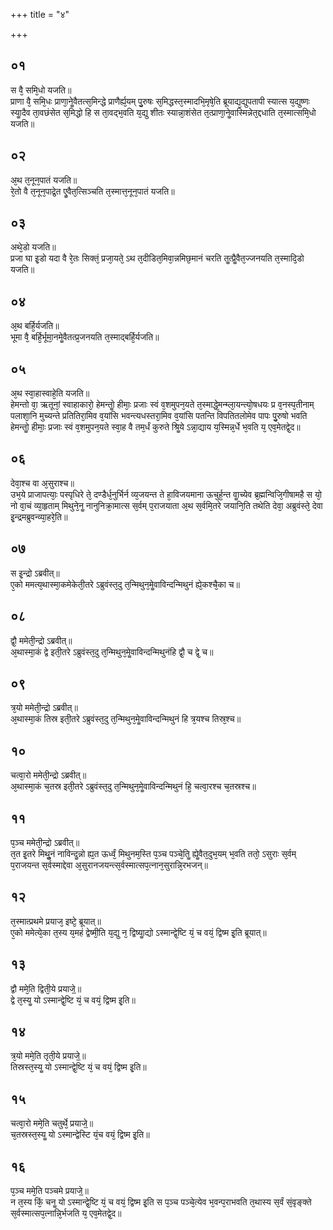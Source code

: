 +++
title = "४"

+++
## ०१
स वै᳘ समि᳘धो यजति॥  
प्राणा वै᳘ समि᳘धः प्राणा᳘नेॗवैतत्स᳘मिन्द्धे प्राणैर्ह्य᳘यम् पु᳘रुषः स᳘मिद्धस्त᳘स्मादभि᳘मृषे᳘ति ब्रूयाद्य᳘द्युपतापी स्यात्स य᳘द्युष्णः स्याॗदैव ता᳘वछंसेत स᳘मिद्धो हि स ता᳘वद्भ᳘वति य᳘द्यु शीतः स्यान्ना᳘शंसेत त᳘त्प्राणा᳘नेॗवास्मिन्नेत᳘द्दधाति त᳘स्मात्समि᳘धो यजति॥  
## ०२
अ᳘थ त᳘नून᳘पातं यजति॥  
रे᳘तो वै त᳘नून᳘पाद्रे᳘त एॗवैत᳘त्सिञ्चति त᳘स्मात्त᳘नून᳘पातं यजति॥  
## ०३
अथे᳘डो यजति॥  
प्रजा घा इ᳘डो यदा वै रे᳘तः सिक्तं᳘ प्रजा᳘यते᳘ ऽथ त᳘दीडित᳘मिवा᳘न्नमिछ᳘मानं चरति तॗत्प्रैॗवैत᳘ज्जनयति त᳘स्मादि᳘डो यजति॥  
## ०४
अ᳘थ बर्हि᳘र्यजति॥  
भूमा वै᳘ बर्हि᳘र्भूमा᳘नमेॗवैतत्प्र᳘जनयति त᳘स्माद्बर्हि᳘र्यजति॥  
## ०५
अ᳘थ स्वा᳘हास्वाहे᳘ति यजति॥  
हेमन्तो वा᳘ ऋतूनां᳘ स्वाहाकारो᳘ हेमन्तोॗ हीमाः᳘ प्रजाः स्वं व᳘शमुपन᳘यते त᳘स्माद्धे᳘मन्म्ला᳘यन्त्यो᳘षधयः प्र व᳘नस्प᳘तीनाम् पलाशा᳘नि मुच्यन्ते प्रतितिरा᳘मिव व᳘यांसि भवन्त्यधस्तरा᳘मिव व᳘यांसि पतन्ति विपतितलोमेव पापः पु᳘रुषो भवति हेमन्तोॗ हीमाः᳘ प्रजाः स्वं व᳘शमुपन᳘यते स्वा᳘ह वै तम᳘र्धं कुरुते श्रिॗये ऽन्ना᳘द्याय य᳘स्मिन्न᳘र्धे भ᳘वति य᳘ एव᳘मेतद्वे᳘द॥  
## ०६
देवा᳘श्च वा अ᳘सुराश्च॥  
उभ᳘ये प्राजापत्याः᳘ पस्पृधिरे ते᳘ दण्डैर्ध᳘नुर्भिर्न व्य᳘जयन्त ते हा᳘विजयमाना ऊचुर्ह᳘न्त वाॗच्येव ब्र᳘ह्मन्विजि᳘गीषामहै स यो᳘ नो वा᳘चं व्या᳘हृताम् मिथुने᳘नॗ नानुनिक्रा᳘मात्स स᳘र्वम् प᳘राजयाता अ᳘थ स᳘र्वमि᳘तरे जयानि᳘ति तथेति देवा᳘ अब्रुवंस्ते᳘ देवा इ᳘न्द्रमब्रुवन्व्या᳘हरे᳘ति॥  
## ०७
स इ᳘न्द्रो ऽब्रवीत्॥  
ए᳘को ममत्य᳘थास्मा᳘कमेकेती᳘तरे ऽब्रुवंस्त᳘दु त᳘न्मिथुन᳘मेॗवाविन्दन्मिथुनं ह्ये᳘कश्चै᳘का च॥  
## ०८
द्वौ᳘ ममेती᳘न्द्रो ऽब्रवीत्॥  
अ᳘थास्मा᳘कं द्वे इती᳘तरे ऽब्रुवंस्त᳘दु त᳘न्मिथुन᳘मेॗवाविन्दन्मिथुनंहि द्वौ᳘ च द्वे᳘ च॥  
## ०९
त्र᳘यो ममेती᳘न्द्रो ऽब्रवीत्॥  
अ᳘थास्मा᳘कं तिस्र इती᳘तरे ऽब्रुवंस्त᳘दु त᳘न्मिथुन᳘मेॗवाविन्दन्मिथुनं हि त्र᳘यश्च तिस्र᳘श्च॥  
## १०
चत्वा᳘रो ममेती᳘न्द्रो ऽब्रवीत्॥  
अ᳘थास्मा᳘कं च᳘तस्र इती᳘तरे ऽब्रुवंस्त᳘दु त᳘न्मिथुन᳘मेॗवाविन्दन्मिथुनं हि᳘ चत्वा᳘रश्च च᳘तस्रश्च॥  
## ११
प᳘ञ्च ममेती᳘न्द्रो ऽब्रवीत्॥  
त᳘त इ᳘तरे मिथुॗनं नाविन्दॗन्नो ह्य᳘त ऊर्ध्वं᳘ मिथुनम᳘स्ति प᳘ञ्च पञ्चे᳘तिॗ ह्येॗवैत᳘दुभ᳘यम् भ᳘वति ततो᳘ ऽसुराः स᳘र्वम् प᳘राजयन्त स᳘र्वस्माद्देवा अ᳘सुरानजयन्त्स᳘र्वस्मात्सप᳘त्नान᳘सुरान्नि᳘रभजन्॥  
## १२
त᳘स्मात्प्रथमे प्रयाज᳘ इष्टे᳘ ब्रूयात्॥  
ए᳘को ममेत्ये᳘का त᳘स्य य᳘महं द्वेष्मी᳘ति य᳘द्यु न᳘ द्विष्याॗद्यो ऽस्मान्द्वे᳘ष्टि यं᳘ च वयं᳘ द्विष्म इ᳘ति ब्रूयात्॥  
## १३
द्वौ ममे᳘ति द्विती᳘ये प्रयाजे᳟॥  
द्वे त᳘स्यॗ यो ऽस्मान्द्वे᳘ष्टि यं᳘ च वयं᳘ द्विष्म इ᳘ति॥  
## १४
त्र᳘यो ममे᳘ति तृती᳘ये प्रयाजे᳟॥  
तिस्रस्त᳘स्यॗ यो ऽस्मान्द्वे᳘ष्टि यं᳘ च वयं᳘ द्विष्म इ᳘ति॥  
## १५
चत्वा᳘रो ममे᳘ति चतुर्थे᳘ प्रयाजे᳟॥  
च᳘तस्रस्त᳘स्यॗ यो ऽस्मान्द्वेस्टि यं᳘च वयं᳘ द्विष्म इ᳘ति॥  
## १६
प᳘ञ्च ममे᳘ति पञ्चमे प्रयाजे᳟॥  
न त᳘स्य किं᳘ चनॗ यो ऽस्मान्द्वे᳘ष्टि यं᳘ च वयं᳘ द्विष्म इ᳘ति स प᳘ञ्च पञ्चे᳘त्येव भ᳘वन्प᳘राभवति त᳘थास्य स᳘र्वं सं᳘वृङ्क्ते स᳘र्वस्मात्सप᳘त्नान्नि᳘र्भजति य᳘ एव᳘मेतद्वे᳘द॥  